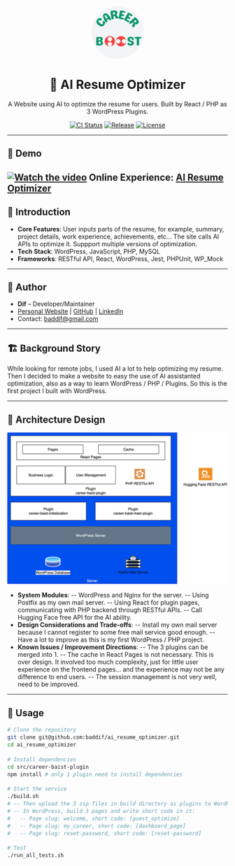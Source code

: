 <!-- Logo -->
<p align="center">
  <img src="docs/logo.png" alt="Project Logo" width="120" height="120" style="border-radius:50%;" />
</p>

<!-- Project Title -->
<h1 align="center">🚀 AI Resume Optimizer</h1>
<p align="center">
A Website using AI to optimize the resume for users. Built by React / PHP as 3 WordPress Plugins.
</p>

<!-- Badges (Optional) -->
<p align="center">
  <a href="https://github.com/baddif/ai_resume_optimizer/actions"><img src="https://img.shields.io/github/actions/workflow/status/baddif/ai_resume_optimizer/ci.yml?branch=main" alt="CI Status"></a>
  <a href="https://github.com/baddif/ai_resume_optimizer/releases"><img src="https://img.shields.io/github/v/release/baddif/ai_resume_optimizer" alt="Release"></a>
  <a href="https://github.com/baddif/ai_resume_optimizer/blob/main/LICENSE"><img src="https://img.shields.io/github/license/baddif/ai_resume_optimizer" alt="License"></a>
</p>


---

## 🎥 Demo

[![Watch the video](https://img.youtube.com/vi/v64nUr6e2OI/maxresdefault.jpg)](https://www.youtube.com/watch?v=v64nUr6e2OI)
**Online Experience**: [AI Resume Optimizer](https://career.nonpareil.me/)
---

## 📖 Introduction
- **Core Features**: User inputs parts of the resume, for example, summary, project details, work experience, achievements, etc... The site calls AI APIs to optimize it. Suppport multiple versions of optimization.
- **Tech Stack**: WordPress, JavaScript, PHP, MySQL
- **Frameworks**: RESTful API, React, WordPress, Jest, PHPUnit, WP_Mock

---

## 👤 Author
- **Dif** – Developer/Maintainer  
- [Personal Website](https://nonpareil.me) | [GitHub](https://github.com/baddif) | [LinkedIn](https://www.linkedin.com/in/yifudingsoftwarearchitect)  
- Contact: baddif@gmail.com  

---

## 🏗️ Background Story
While looking for remote jobs, I used AI a lot to help optimizing my resume.
Then I decided to make a website to easy the use of AI assistanted optimization, also as a way to learn WordPress / PHP / Plugins.
So this is the first project I built with WordPress.

---

## 🧩 Architecture Design
<p align="center">
  <img src="docs/architecture.svg" alt="Architecture Diagram" width="600"/>
</p>

- **System Modules**: 
  -- WordPress and Nginx for the server.
  -- Using Postfix as my own mail server.
  -- Using React for plugin pages, communicating with PHP backend through RESTful APIs.
  -- Call Hugging Face free API for the AI ability.
- **Design Considerations and Trade-offs**:
  -- Install my own mail server because I cannot register to some free mail service good enough.
  -- Have a lot to improve as this is my first WordPress / PHP project.
- **Known Issues / Improvement Directions**:
  -- The 3 plugins can be merged into 1.
  -- The cache in React Pages is not necessary. This is over design. It involved too much complexity, just for little user experience on the frontend pages... and the experience may not be any difference to end users.
  -- The session management is not very well, need to be improved.
---

## 📌 Usage
```bash
# Clone the repository
git clone git@github.com:baddif/ai_resume_optimizer.git
cd ai_resume_optimizer

# Install dependencies
cd src/career-baist-plugin
npm install # only 1 plugin need to install dependencies

# Start the service
./build.sh
# -- Then upload the 3 zip files in build directory as plugins to WordPress.
# -- In WordPress, build 3 pages and write short code in it:
#   -- Page slug: welcome, short code: [guest_optimize]
#   -- Page slug: my_career, short code: [dashboard_page]
#   -- Page slug: reset-password, short code: [reset-password]

# Test
./run_all_tests.sh